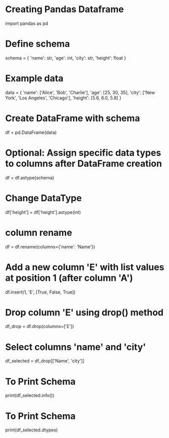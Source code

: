 # Creating Pandas Dataframe

import pandas as pd

# Define schema
schema = {
    'name': str,
    'age': int,
    'city': str,
    'height': float
}

# Example data
data = {
    'name': ['Alice', 'Bob', 'Charlie'],
    'age': [25, 30, 35],
    'city': ['New York', 'Los Angeles', 'Chicago'],
    'height': [5.6, 6.0, 5.8]
}

# Create DataFrame with schema
df = pd.DataFrame(data)

# Optional: Assign specific data types to columns after DataFrame creation
df = df.astype(schema)


# Change DataType
df['height'] = df['height'].astype(int)

# column rename
df = df.rename(columns={'name': 'Name'})

# Add a new column 'E' with list values at position 1 (after column 'A')
df.insert(1, 'E', [True, False, True])

# Drop column 'E' using drop() method
df_drop = df.drop(columns=['E'])


# Select columns 'name' and 'city'
df_selected = df_drop[['Name', 'city']]


# To Print Schema
print(df_selected.info())

# To Print Schema
print(df_selected.dtypes)
